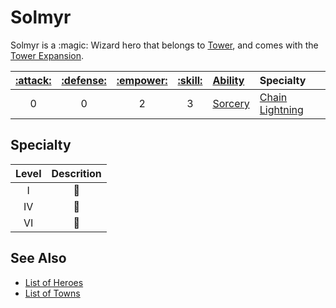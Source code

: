 # Solmyr

Solmyr is a :magic: Wizard hero that belongs to [Tower](../towns/tower.md), and comes with the [Tower Expansion](../content.md).

| [:attack:](../statistics/attack.md) | [:defense:](../statistics/defense.md) | [:empower:](../statistics/power.md) | [:skill:](../statistics/knowledge.md) | [Ability](../abilities.md) | Specialty |
| :---: | :---: | :---: | :---: | :--- | :--- |
| 0 | 0 | 2 | 3 | [Sorcery](../abilities/sorcery.md) | [Chain Lightning](#specialty) |


## Specialty

| Level | Descrition |
| :---: | :---: |
| Ⅰ | 🚧 |
| Ⅳ | 🚧 |
| Ⅵ | 🚧 |


## See Also

- [List of Heroes](../heroes.md)
- [List of Towns](../towns.md)
